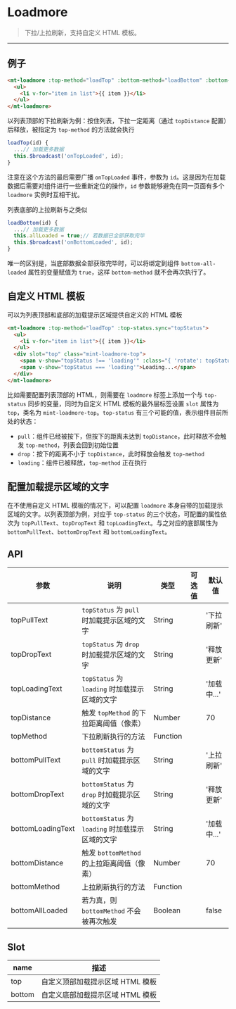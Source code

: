 # Loadmore

> 下拉/上拉刷新，支持自定义 HTML 模板。

-------------
## 例子

```html
<mt-loadmore :top-method="loadTop" :bottom-method="loadBottom" :bottom-all-loaded="allLoaded">
  <ul>
    <li v-for="item in list">{{ item }}</li>
  </ul>
</mt-loadmore>
```

以列表顶部的下拉刷新为例：按住列表，下拉一定距离（通过 `topDistance` 配置）后释放，被指定为 `top-method` 的方法就会执行

```javascript
loadTop(id) {
  ...// 加载更多数据
  this.$broadcast('onTopLoaded', id);
}
```
注意在这个方法的最后需要广播 `onTopLoaded` 事件，参数为 `id`。这是因为在加载数据后需要对组件进行一些重新定位的操作，`id` 参数能够避免在同一页面有多个 `loadmore` 实例时互相干扰。

列表底部的上拉刷新与之类似

```javascript
loadBottom(id) {
  ...// 加载更多数据
  this.allLoaded = true;// 若数据已全部获取完毕
  this.$broadcast('onBottomLoaded', id);
}
```
唯一的区别是，当底部数据全部获取完毕时，可以将绑定到组件 `bottom-all-loaded` 属性的变量赋值为 `true`，这样 `bottom-method` 就不会再次执行了。

## 自定义 HTML 模板

可以为列表顶部和底部的加载提示区域提供自定义的 HTML 模板
```html
<mt-loadmore :top-method="loadTop" :top-status.sync="topStatus">
  <ul>
    <li v-for="item in list">{{ item }}</li>
  </ul>
  <div slot="top" class="mint-loadmore-top">
    <span v-show="topStatus !== 'loading'" :class="{ 'rotate': topStatus === 'drop' }">↓</span>
    <span v-show="topStatus === 'loading'">Loading...</span>
  </div>
</mt-loadmore>
```
比如需要配置列表顶部的 HTML，则需要在 `loadmore` 标签上添加一个与 `top-status` 同步的变量，同时为自定义 HTML 模板的最外层标签设置 `slot` 属性为 `top`，类名为 `mint-loadmore-top`。`top-status` 有三个可能的值，表示组件目前所处的状态：
*  `pull`：组件已经被按下，但按下的距离未达到 `topDistance`，此时释放不会触发 `top-method`，列表会回到初始位置
*  `drop`：按下的距离不小于 `topDistance`，此时释放会触发 `top-method`
*  `loading`：组件已被释放，`top-method` 正在执行

## 配置加载提示区域的文字
在不使用自定义 HTML 模板的情况下，可以配置 `loadmore` 本身自带的加载提示区域的文字。以列表顶部为例，对应于 `top-status` 的三个状态，可配置的属性依次为 `topPullText`、`topDropText` 和 `topLoadingText`。与之对应的底部属性为 `bottomPullText`、`bottomDropText` 和 `bottomLoadingText`。

## API
| 参数 | 说明 | 类型 | 可选值 | 默认值 |
|------|-------|---------|-------|--------|
| topPullText | `topStatus` 为 `pull` 时加载提示区域的文字 | String | | '下拉刷新' |
| topDropText | `topStatus` 为 `drop` 时加载提示区域的文字 | String | | '释放更新' |
| topLoadingText | `topStatus` 为 `loading` 时加载提示区域的文字 | String | | '加载中...' |
| topDistance | 触发 `topMethod` 的下拉距离阈值（像素） | Number | | 70 |
| topMethod | 下拉刷新执行的方法 | Function | | |
| bottomPullText | `bottomStatus` 为 `pull` 时加载提示区域的文字 | String | | '上拉刷新' |
| bottomDropText | `bottomStatus` 为 `drop` 时加载提示区域的文字 | String | | '释放更新' |
| bottomLoadingText | `bottomStatus` 为 `loading` 时加载提示区域的文字 | String | | '加载中...' |
| bottomDistance | 触发 `bottomMethod` 的上拉距离阈值（像素） | Number | | 70 |
| bottomMethod | 上拉刷新执行的方法 | Function | | |
| bottomAllLoaded | 若为真，则 `bottomMethod` 不会被再次触发 | Boolean | | false |

## Slot
| name | 描述 |
|------|--------|
| top | 自定义顶部加载提示区域 HTML 模板 |
| bottom | 自定义底部加载提示区域 HTML 模板 |
